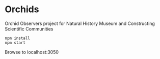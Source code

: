 Orchids
======

Orchid Observers project for Natural History Museum and Constructing Scientific Communities

```
npm install
npm start
```
Browse to localhost:3050
